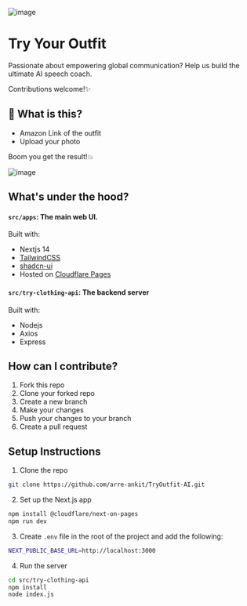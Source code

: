![image](https://github.com/user-attachments/assets/88531ff7-feb1-4bc8-934f-cddd115c2398)



# Try Your Outfit
Passionate about empowering global communication? Help us build the ultimate AI speech coach.

Contributions welcome!✨

## 👀 What is this?
- Amazon Link of the outfit
- Upload your photo

Boom you get the result!💥

![image](https://github.com/user-attachments/assets/4a387a90-627f-46f8-a703-23016a50cc8e)



## What's under the hood?
#### `src/apps`: The main web UI.

Built with:

- Nextjs 14
- [TailwindCSS](https://tailwindcss.com)
- [shadcn-ui](https://ui.shadcn.com)
- Hosted on [Cloudflare Pages](https://pages.cloudflare.com/)

#### `src/try-clothing-api`: The backend server

Built with:
- Nodejs
- Axios
- Express


## How can I contribute?

1. Fork this repo
2. Clone your forked repo
3. Create a new branch
4. Make your changes
5. Push your changes to your branch
6. Create a pull request

## Setup Instructions

1. Clone the repo

```bash
git clone https://github.com/arre-ankit/TryOutfit-AI.git
```

2. Set up the Next.js app

```bash
npm install @cloudflare/next-on-pages
npm run dev
```

3. Create `.env` file in the root of the project and add the following:
```bash
NEXT_PUBLIC_BASE_URL=http://localhost:3000
```

4. Run the server
```bash
cd src/try-clothing-api
npm install
node index.js
```

